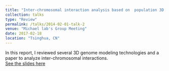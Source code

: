 ```yaml
---
title: "Inter-chromosomal interaction analysis based on  population 3D genome modeling"
collection: talks
type: "Review"
permalink: /talks/2014-02-01-talk-2
venue: "Michael lab's Group Meeting"
date: 2017-02-18
location: "Tsinghua, CN"
---
```

In this report, I reviewed several 3D genome modeling technologies and a paper to analyze inter-chromosomal interactions.   
[See the slides here](https://ChenFengling.github.io/files/Inter-chromosomal%20interaction%20analysis%20based%20on%20%20population%203D%20genome%20modeling.pdf)

